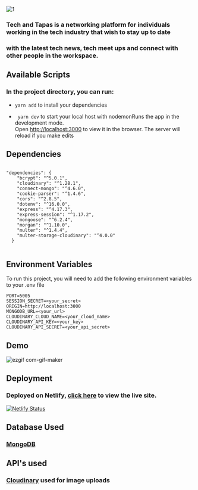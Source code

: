 
![1](https://user-images.githubusercontent.com/67808802/160223816-4ea0cac7-a1b2-47b1-aec6-91f86773726a.png)

### Tech and Tapas is a networking platform for individuals working in the tech industry that wish to stay up to date 
### with the latest tech news, tech meet ups and connect with other people in the workspace.

## Available Scripts

### In the project directory, you can run:


* `yarn add` to install  your dependencies

* ` yarn dev` to start your local host with nodemonRuns the app in the development mode.\
Open [http://localhost:3000](http://localhost:3000) to view it in the browser. The server will reload if you make edits


## Dependencies 

```

"dependencies": {
    "bcrypt": "^5.0.1",
    "cloudinary": "^1.28.1",
    "connect-mongo": "^4.6.0",
    "cookie-parser": "^1.4.6",
    "cors": "^2.8.5",
    "dotenv": "^16.0.0",
    "express": "^4.17.3",
    "express-session": "^1.17.2",
    "mongoose": "^6.2.4",
    "morgan": "^1.10.0",
    "multer": "^1.4.4",
    "multer-storage-cloudinary": "^4.0.0"
  }
  
  ```
  
## Environment Variables

To run this project, you will need to add the following environment variables to your .env file

```
PORT=5005
SESSION_SECRET=<your_secret>
ORIGIN=http://localhost:3000
MONGODB_URL=<your_url>
CLOUDINARY_CLOUD_NAME=<your_cloud_name>
CLOUDINARY_API_KEY=<your_key>
CLOUDINARY_API_SECRET=<your_api_secret>

```

## Demo

  ![ezgif com-gif-maker](https://user-images.githubusercontent.com/67808802/160224599-083ca008-10f9-4c26-a662-e521cf470d26.gif)

  

## Deployment

### Deployed on Netlify, [click here](https://tech-and-tapas.netlify.app/) to view the live site. 

[![Netlify Status](https://api.netlify.com/api/v1/badges/f1dbbf1d-6913-4c50-a1b5-5191f75b04fb/deploy-status)](https://app.netlify.com/sites/tech-and-tapas/deploys)

## Database Used 
### [MongoDB](https://www.mongodb.com/)

## API's used

### [Cloudinary](https://cloudinary.com/) used for image uploads



